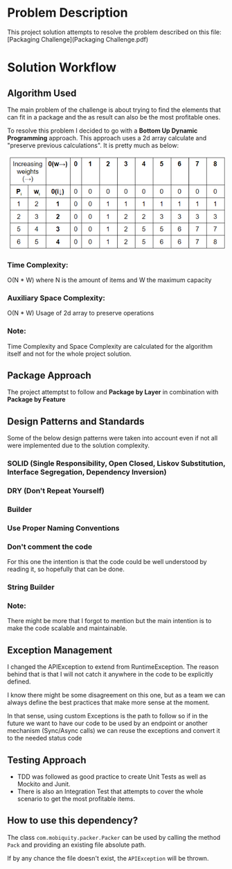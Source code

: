 # Problem Description

This project solution attempts to resolve the problem described on this file: [Packaging Challenge](Packaging Challenge.pdf)

# Solution Workflow

## Algorithm Used

The main problem of the challenge is about trying to find the elements that can fit in a package and the as result can 
also be the most profitable ones.

To resolve this problem I decided to go with a **Bottom Up Dynamic Programming** approach. This approach uses a 2d array 
calculate and "preserve previous calculations". It is pretty much as below:

![DP Approach](img.png)

### Time Complexity: 
O(N * W) where N is the amount of items and W the maximum capacity
### Auxiliary Space Complexity: 
O(N * W) Usage of 2d array to preserve operations

### Note:
Time Complexity and Space Complexity are calculated for the algorithm itself and not for the whole project solution.

## Package Approach

The project attemptst to follow and **Package by Layer** in combination with **Package by Feature**

## Design Patterns and Standards

Some of the below design patterns were taken into account even if not all were implemented due to the solution complexity.

### SOLID (Single Responsibility, Open Closed, Liskov Substitution, Interface Segregation, Dependency Inversion)
### DRY (Don't Repeat Yourself)
### Builder
### Use Proper Naming Conventions
### Don't comment the code
For this one the intention is that the code could be well understood by reading it, so hopefully that can be done.
### String Builder

### Note:
There might be more that I forgot to mention but the main intention is to make the code scalable and maintainable.

## Exception Management
I changed the APIException to extend from RuntimeException. The reason behind that is that I will not catch it anywhere 
in the code to be explicitly defined.

I know there might be some disagreement on this one, but as a team we can always define the best practices that make more
sense at the moment.

In that sense, using custom Exceptions is the path to follow so if in the future we want to have our code to be used by 
an endpoint or another mechanism (Sync/Async calls) we can reuse the exceptions and convert it to the needed status code 

## Testing Approach

- TDD was followed as good practice to create Unit Tests as well as Mockito and Junit.
- There is also an Integration Test that attempts to cover the whole scenario to get the most profitable items.

## How to use this dependency?

The class ```com.mobiquity.packer.Packer``` can be used by calling the method ```Pack``` and providing an existing
file absolute path.

If by any chance the file doesn't exist, the ```APIException``` will be thrown.